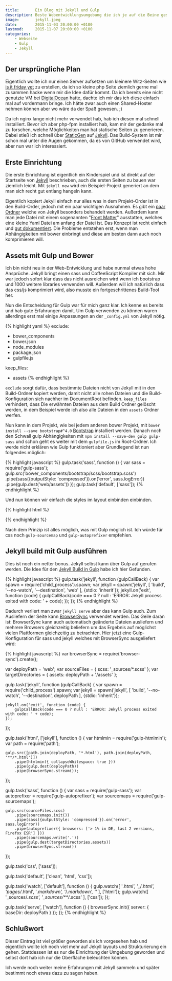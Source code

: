 ```yaml
---
title:       Ein Blog mit Jekyll und Gulp
description: Beste Webentwicklungsumgebung die ich je auf die Beine gestellt hab, doch war das Einrichten (mit meinen Ansprüchen) nicht so einfach wie ich dachte.
image:       jekyll.jpeg
date:        2015-11-03 20:00:00 +0100
lastmod:     2015-11-07 20:00:00 +0100
categories:
    - Webseite
    - Gulp
    - Jekyll
---
```


## Der ursprüngliche Plan
Eigentlich wollte ich nur einen Server aufsetzen um kleinere Witz-Seiten wie [is it friday yet] zu erstellen, da ich so kleine php Seite ziemlich gerne mal zusammen hacke wenn mir die Idee dafür kommt. Da ich bereits eine nicht genutzte VM bei [DigitalOcean] hatte, dachte ich mir das ich diese einfach mal auf vordermann bringe. Ich hätte zwar auch einen Shared-Hoster nehmen können aber wo wäre da der Spaß gewesen. ;)

Da ich nginx lange nicht mehr verwendet hab, hab ich diesen mal schnell installiert. Bevor ich aber php-fpm installiert hab, kam mir der gedanke mal zu forschen, welche Möglichkeiten man hat statische Seiten zu generieren. Dabei stieß ich schnell über [StaticGen] auf [Jekyll]. Das Build-System ist mir schon mal unter die Augen gekommen, da es von GitHub verwendet wird, aber nun war ich interessiert.

## Erste Einrichtung

Die erste Einrichtung ist eigentlich ein Kinderspiel und ist direkt auf der Startseite von [Jekyll] beschrieben, auch die ersten Seiten zu bauen war ziemlich leicht. Mit `jekyll new` wird ein Beispiel-Projekt generiert an dem man sich recht gut entlang hangeln kann.

Eigentlich kopiert Jekyll einfach nur  alles was in dem Projekt-Order ist in den Build-Order, jedoch mit ein paar wichtigen Ausnahmen. Es gibt ein [paar Ordner](http://jekyllrb.com/docs/structure/) welche von Jekyll besonders behandelt werden. Außerdem kann man jede Datei mit einem sogenannten "[Front Matter]" ausstatten, welches eine kleine Yaml Datei am anfang der Datei ist. Das Konzept ist recht einfach und [gut dokumentiert](https://jekyllrb.com/docs/home/). Die Probleme entstehen erst, wenn man Abhängigkeiten mit bower einbringt und diese am besten dann auch noch komprimieren will.

## Assets mit Gulp und Bower

Ich bin nicht neu in der Web-Entwicklung und habe nunmal etwas hohe Ansprüche. Jekyll bringt einen sass und CoffeeScript Kompiler mit sich. Mir war jedoch sofort klar dass das nicht ausreichen wird wenn ich bootstrap und 1000 weitere libraries verwenden will. Außerdem will ich natürlich dass das css/js komprimiert wird, also musste ein fortgeschrittenes Build-Tool her.

Nun die Entscheidung für Gulp war für mich ganz klar. Ich kenne es bereits und hab gute Erfahrungen damit. Um Gulp verwenden zu können waren allerdings erst mal einige Anpassungen an der `_config.yml` von Jekyll nötig.

{% highlight yaml %}
exclude:
  - bower_components
  - bower.json
  - node_modules
  - package.json
  - gulpfile.js

keep_files:
  - assets
{% endhighlight %}

`exclude` sorgt dafür, dass bestimmte Dateien nicht von Jekyll mit in den Build-Ordner kopiert werden, damit nicht alle rohen Dateien und die Build-Konfiguration sich nachher im DocumentRoot befinden. `keep_files` verhindert, dass Die erwähnten Dateien aus dem Build Ordner gelöscht werden, in dem Beispiel werde ich also alle Dateien in den `assets` Ordner werfen.

Nun kann in dem Projekt, wie bei jedem anderen bower Projekt, mit `bower install --save bootstrap#^4.0` [Bootstrap] installiert werden. Danach noch den Schwall gulp Abhängigkeiten mit `npm install --save-dev gulp gulp-sass` und schon geht es weiter mit dem `gulpfile.js` im Root-Ordner. Ich werde nicht erklären wie Gulp funktioniert aber Grundlegend ist nun folgendes möglich:

{% highlight javascript %}
gulp.task('sass', function () {
    var sass = require('gulp-sass');
    gulp.src('bower_components/bootstrap/scss/bootstrap.scss')
        .pipe(sass({outputStyle: 'compressed'}).on('error', sass.logError))
        .pipe(gulp.dest('web/assets'))
});
gulp.task('default', ['sass']);
{% endhighlight %}

Und nun können wir einfach die styles im layout einbinden einbinden.

{% highlight html %}
<link rel="stylesheet" href="{{ "{{" }} '/assets/bootstrap.css' | prepend: site.baseurl }}">
{% endhighlight %}

Nach dem Prinzip ist alles möglich, was mit Gulp möglich ist. Ich würde für css noch `gulp-sourcemap` und `gulp-autoprefixer` empfehlen.

## Jekyll build mit Gulp ausführen

Dies ist noch ein netter bonus. Jekyll selbst kann über Gulp auf gerufen werden. Die Idee für den [Jekyll Build in Gulp] habe ich hier Gefunden.

{% highlight javascript %}
gulp.task('jekyll', function (gulpCallBack) {
    var spawn = require('child_process').spawn;
    var jekyll = spawn('jekyll', [
        'build',
        '--no-watch',
        '--destination', 'web'
    ], {stdio: 'inherit'});
    jekyll.on('exit', function (code) {
        gulpCallBack(code === 0 ? null : 'ERROR: Jekyll process exited with code: ' + code);
    });
});
{% endhighlight %}


Dadurch verliert man zwar `jekyll serve` aber das kann Gulp auch. Zum Ausliefern der Seite kann [BrowserSync] verwendet werden. Das Geile daran ist: BrowserSync kann auch automatisch geänderte Dateien ausliefern und mehrere Browsers gleichzeitig beliefern um das Ergebnis auf möglichst vielen Plattformen gleichzeitig zu betrachten. Hier jetzt eine Gulp-Konfiguration für sass und jekyll welches mit BrowserSync ausgeliefert wird:

{% highlight javascript %}
var browserSync = require('browser-sync').create();

var deployPath = 'web';
var sourceFiles = {
    scss: '_sources/*.scss'
};
var targetDirectories = {
    assets: deployPath + '/assets'
};

gulp.task('jekyll', function (gulpCallBack) {
    var spawn = require('child_process').spawn;
    var jekyll = spawn('jekyll', [
        'build', '--no-watch',
        '--destination', deployPath
    ], {stdio: 'inherit'});

    jekyll.on('exit', function (code) {
        gulpCallBack(code === 0 ? null : 'ERROR: Jekyll process exited with code: ' + code);
    });
});

gulp.task('html', ['jekyll'], function () {
    var htmlmin = require('gulp-htmlmin');
    var path = require('path');
    
    gulp.src([path.join(deployPath, '*.html'), path.join(deployPath, '**/*.html')])
        .pipe(htmlmin({ collapseWhitespace: true }))
        .pipe(gulp.dest(deployPath))
        .pipe(browserSync.stream());
});

gulp.task('sass', function () {
    var sass = require('gulp-sass');
    var autoprefixer = require('gulp-autoprefixer');
    var sourcemaps = require('gulp-sourcemaps');
    
    gulp.src(sourceFiles.scss)
        .pipe(sourcemaps.init())
        .pipe(sass({outputStyle: 'compressed'}).on('error', sass.logError))
        .pipe(autoprefixer({ browsers: ['> 1% in DE, last 2 versions, Firefox ESR'] }))
        .pipe(sourcemaps.write('.'))
        .pipe(gulp.dest(targetDirectories.assets))
        .pipe(browserSync.stream())
});

gulp.task('css', ['sass']);

gulp.task('default', ['clean', 'html', 'css']);

gulp.task('watch', ['default'], function () {
    gulp.watch([
        '*.html',
        '_*/*.html',
        'pages/*.html',
        '*.markdown',
        '*/*.markdown',
        '*'
    ], ['html']);
    gulp.watch([
        '_sources/*.scss',
        '_sources/**/*.scss'
    ], ['css']);
});

gulp.task('serve', ['watch'], function () {
    browserSync.init({
        server: {
            baseDir: deployPath
        }
    });
});
{% endhighlight %}

## Schlußwort

Dieser Eintrag ist viel größer geworden als ich vorgesehen hab und eigentlich wollte ich noch viel mehr auf Jekyll layouts und Strukturierung ein gehen. Stattdessen ist es nur die Einrichtung der Umgebung geworden und selbst dort hab ich nur die Oberfläche beleuchten können.

Ich werde noch weiter meine Erfahrungen mit Jekyll sammeln und später bestimmt noch etwas dazu zu sagen haben.

[is it friday yet]: http://isitfridayyet.net/
[DigitalOcean]: https://www.digitalocean.com/?refcode=44bae78c77f9
[multiverse]: https://wiki.ubuntuusers.de/paketquellen#multiverse
[StaticGen]: https://www.staticgen.com/
[Jekyll]: https://jekyllrb.com/
[Liquid]: https://github.com/Shopify/liquid
[Front Matter]: http://jekyllrb.com/docs/frontmatter/
[Bootstrap]: http://getbootstrap.com/
[Jekyll Build in Gulp]: http://blog.webbb.be/use-jekyll-with-gulp/#the-html--jekyll-task
[BrowserSync]: http://www.browsersync.io/